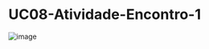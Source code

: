 # UC08-Atividade-Encontro-1
![image](https://user-images.githubusercontent.com/108141128/182204845-7553adad-6254-4bfc-849b-4862fdc98293.png)

